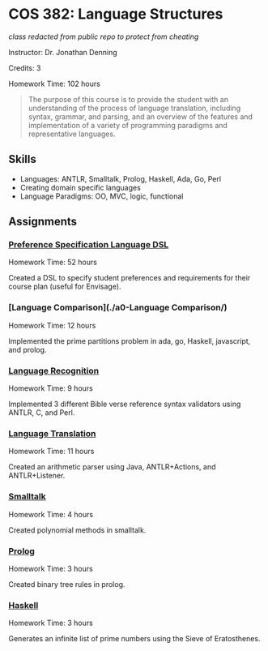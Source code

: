 # COS 382: Language Structures

*class redacted from public repo to protect from cheating*

Instructor: Dr. Jonathan Denning

Credits: 3

Homework Time: 102 hours

> The purpose of this course is to provide the student with an understanding of the process of language translation, including syntax, grammar, and parsing, and an overview of the features and implementation of a variety of programming paradigms and representative languages.

## Skills

- Languages: ANTLR, Smalltalk, Prolog, Haskell, Ada, Go, Perl
- Creating domain specific languages
- Language Paradigms: OO, MVC, logic, functional

## Assignments

### [Preference Specification Language DSL](./dsl-prototype)

Homework Time: 52 hours

Created a DSL to specify student preferences and requirements for their course plan (useful for Envisage).

### [Language Comparison](./a0-Language Comparison/)

Homework Time: 12 hours

Implemented the prime partitions problem in ada, go, Haskell, javascript, and prolog.

### [Language Recognition](./01-language-recognition/)

Homework Time: 9 hours

Implemented 3 different Bible verse reference syntax validators using ANTLR, C, and Perl.

### [Language Translation](./a2-language-translation/)

Homework Time: 11 hours

Created an arithmetic parser using Java, ANTLR+Actions, and ANTLR+Listener.

### [Smalltalk](./a3-smalltalk/)

Homework Time: 4 hours

Created polynomial methods in smalltalk.

### [Prolog](./a4-prolog/)

Homework Time: 3 hours

Created binary tree rules in prolog.

### [Haskell](./a5-haskell/)

Homework Time: 3 hours

Generates an infinite list of prime numbers using the Sieve of Eratosthenes.


